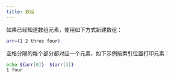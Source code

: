 ```yaml
---
title: 数组
---
```


如果已经知道数组元素，使用如下方式新建数组：

```sh
arr=(1 2 three four)
```

空格分隔的每个部分都对应一个元素，如下示例按索引位置打印元素：

```sh
echo ${arr[0]}  ${arr[3]}
1 four
```
